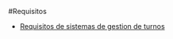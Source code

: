 #Requisitos
- [Requisitos de sistemas de gestion de turnos](https://miucateciedu-my.sharepoint.com/:w:/g/personal/20210618_miucateci_edu_do/EQubRFKV-ThIpX_sRr9jIdABKDm_lscXnTd9PJw7NJfW-g?e=Lhydgi)
